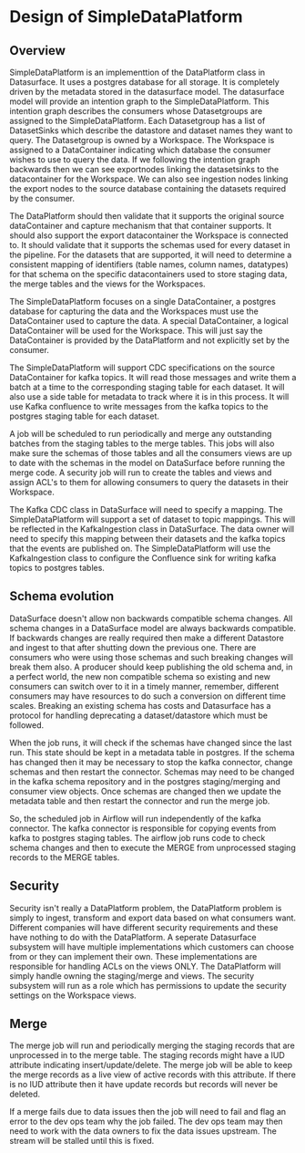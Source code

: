 # Design of SimpleDataPlatform

## Overview

SimpleDataPlatform is an implementtion of the DataPlatform class in Datasurface. It uses a postgres database for all storage. It is completely driven by the metadata stored in the datasurface model. The datasurface model will provide an intention graph to the SimpleDataPlatform. This intention graph describes the consumers whose Datasetgroups are assigned to the SimpleDataPlatform. Each Datasetgroup has a list of DatasetSinks which describe the datastore and dataset names they want to query. The Datasetgroup is owned by a Workspace. The Workspace is assigned to a DataContainer indicating which database the consumer wishes to use to query the data. If we following the intention graph backwards then we can see exportnodes linking the datasetsinks to the datacontainer for the Workspace. We can also see ingestion nodes linking the export nodes to the source database containing the datasets required by the consumer.

The DataPlatform should then validate that it supports the original source dataContainer and capture mechanism that that container supports. It should also support the export datacontainer the Workspace is connected to. It should validate that it supports the schemas used for every dataset in the pipeline. For the datasets that are supported, it will need to determine a consistent mapping of identifiers (table names, column names, datatypes) for that schema on the specific datacontainers used to store staging data, the merge tables and the views for the Workspaces.

The SimpleDataPlatform focuses on a single DataContainer, a postgres database for capturing the data and the Workspaces must use the DataContainer used to capture the data. A special DataContainer, a logical DataContainer will be used for the Workspace. This will just say the DataContainer is provided by the DataPlatform and not explicitly set by the consumer.

The SimpleDataPlatform will support CDC specifications on the source DataContainer for kafka topics. It will read those messages and write them a batch at a time to the corresponding staging table for each dataset. It will also use a side table for metadata to track where it is in this process. It will use Kafka confluence to write messages from the kafka topics to the postgres staging table for each dataset.

A job will be scheduled to run periodically and merge any outstanding batches from the staging tables to the merge tables. This jobs will also make sure the schemas of those tables and all the consumers views are up to date with the schemas in the model on DataSurface before running the merge code. A security job will run to create the tables and views and assign ACL's to them for allowing consumers to query the datasets in their Workspace.

The Kafka CDC class in DataSurface will need to specify a mapping. The SimpleDataPlatform will support a set of dataset to topic mappings. This will be reflected in the KafkaIngestion class in DataSurface. The data owner will need to specify this mapping between their datasets and the kafka topics that the events are published on. The SimpleDataPlatform will use the KafkaIngestion class to configure the Confluence sink for writing kafka topics to postgres tables.

## Schema evolution

DataSurface doesn't allow non backwards compatible schema changes. All schema changes in a DataSurface model are always backwards compatible. If backwards changes are really required then make a different Datastore and ingest to that after shutting down the previous one. There are consumers who were using those schemas and such breaking changes will break them also. A producer should keep publishing the old schema and, in a perfect world, the new non compatible schema so existing and new consumers can switch over to it in a timely manner, remember, different consumers may have resources to do such a conversion on different time scales. Breaking an existing schema has costs and Datasurface has a protocol for handling deprecating a dataset/datastore which must be followed.

When the job runs, it will check if the schemas have changed since the last run. This state should be kept in a metadata table in postgres. If the schema has changed then it may be necessary to stop the kafka connector, change schemas and then restart the connector. Schemas may need to be changed in the kafka schema repository and in the postgres staging/merging and consumer view objects. Once schemas are changed then we update the metadata table and then restart the connector and run the merge job.

So, the scheduled job in Airflow will run independently of the kafka connector. The kafka connector is responsible for copying events from kafka to postgres staging tables. The airflow job runs code to check schema changes and then to execute the MERGE from unprocessed staging records to the MERGE tables.

## Security

Security isn't really a DataPlatform problem, the DataPlatform problem is simply to ingest, transform and export data based on what consumers want. Different companies will have different security requirements and these have nothing to do with the DataPlatform. A seperate Datasurface subsystem will have multiple implementations which customers can choose from or they can implement their own. These implementations are responsible for handling ACLs on the views ONLY. The DataPlatform will simply handle owning the staging/merge and views. The security subsystem will run as a role which has permissions to update the security settings on the Workspace views.

## Merge

The merge job will run and periodically merging the staging records that are unprocessed in to the merge table. The staging records might have a IUD attribute indicating insert/update/delete. The merge job will be able to keep the merge records as a live view of active records with this attribute. If there is no IUD attribute then it have update records but records will never be deleted.

If a merge fails due to data issues then the job will need to fail and flag an error to the dev ops team why the job failed. The dev ops team may then need to work with the data owners to fix the data issues upstream. The stream will be stalled until this is fixed.
